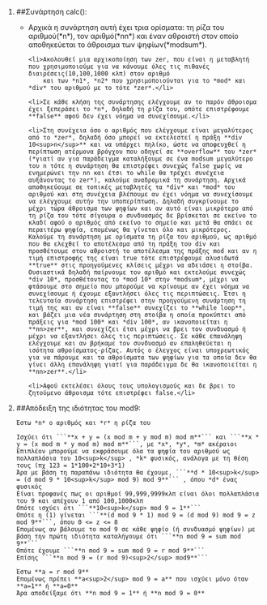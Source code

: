 <ol>
<li>##Συνάρτηση calc():</li>
<ul>
    <li>Αρχικά η συνάρτηση αυτή έχει τρια ορίσματα: τη ρίζα του αριθμού(*n*), τον αριθμό(*nn*) και έναν αθροιστή στον οποίο αποθηκεύεται το άθροισμα των ψηφίων(*modsum*).</li>

    <li>Ακολουθεί μια αρχικοποίηση των zer, που είναι η μεταβλητή που χρησιμοποιούμε για να κάνουμε όλες τις πιθανές διαιρέσεις(10,100,1000 κλπ) στον αριθμό 
        και των *n1*, *n2* που χρησιμοποιούνται για το *mod* και *div* του αριθμού με το τότε *zer*.</li>
    
    <li>Σε κάθε κλήση της συνάρτησης ελέγχουμε αν το παρόν άθροισμα έχει ξεπεράσει το *n*, δηλαδή τη ρίζα του, οπότε επιστρέφουμε **false** αφού δεν έχει νόημα να συνεχίσουμε.</li>

    <li>Στη συνέχεια όσο ο αριθμός που ελέγχουμε είναι μεγαλύτερος από το *zer*, δηλαδή όσο μπορεί να εκτελεστεί η πράξη **div 10<sup>n</sup>** και να υπάρχει πηλίκο, ώστε να αποφευχθεί η περίπτωση ατέρμονα βρόγχου που οδηγεί σε **overflow** του *zer* (*γιατί αν για παράδειγμα καταλήξουμε σε ένα modsum μεγαλύτερο του n τότε η συνάρτηση θα επιστρέφει συνεχώς false χωρίς να ενημερώνει την nn και έτσι το while θα τρέχει συνέχεια αυξάνοντας το zer*), καλούμε αναδρομικά τη συνάρτηση. Αρχικά αποθηκεύουμε σε τοπικές μεταβλητές τα *div* και *mod* του αριθμού και στη συνέχεια βλέπουμε αν έχει νόημα να συνεχίσουμε να ελέγχουμε αυτήν την υποπερίπτωση. Δηλαδή συγκρίνουμε το μέχρι τώρα άθροισμα των ψηφίων και αν αυτό είναι μικρότερο από τη ρίζα του τότε σίγουρα ο συνδυασμός δε βρίσκεται σε εκείνο το κλαδί αφού ο αριθμός από εκείνο το σημείο και μετά θα σπάει σε περαιτέρω ψηφία, επομένως θα γίνεται όλο και μικρότερος. Καλούμε τη συνάρτηση με ορίσματα τη ρίζα του αριθμού, ως αριθμό που θα ελεχθεί το αποτέλεσμα από τη πράξη του div και προσθέτουμε στον αθροιστή το αποτέλεσμα της πράξης mod και αν η τιμή επιστροφής της είναι true τότε επιστρέφουμε αλυσιδωτά **true** στις προηγούμενες κλίσεις μέχρι να αδειάσει η στοίβα. Ουσιαστικά δηλαδή παίρνουμε τον αριθμό και εκτελούμε συνεχώς *div 10*, προσθέτοντας το *mod 10* στην *modsum*, μέχρι να φτάσουμε στο σημείο που μπορούμε να κρίνουμε αν έχει νόημα να συνεχίσουμε ή έχουμε εξαντλήσει όλες τις περιπτώσεις. Έτσι η τελευταία συνάρτηση επιστρέφει στην προηγούμενη συνάρτηση τη τιμή της και αν είναι **false** συνεχίζει το **while loop**, και βάζει μια νέα συνάρτηση στη στοίβα η οποία προκύπτει από πράξεις για *mod 100* και *div 100*, αν ικανοποιείται η **nn>zer**, και συνεχίζει έτσι μέχρι να βρει τον συνδυασμό ή μέχρι να εξαντλήσει όλες τις περιπτώσεις. Σε κάθε επανάληψη ελέγχουμε και αν βρήκαμε τον συνδυασμό αν επαληθεύεται η ισότητα αθροίσματος-ρίζας. Αυτός ο έλεγχος είναι υποχρεωτικός για να πάρουμε και τα αθροίσματα των ψηφίων για τα οποία δεν θα γίνει άλλη επανάληψη γιατί για παράδειγμα δε θα ικανοποιείται η **nn>zer**.</li>

    <li>Αφού εκτελέσει όλους τους υπολογισμούς και δε βρει το ζητούμενο άθροισμα τότε επιστρέφει false.</li>
</ul>

<li>##Απόδειξη της ιδιότητας του mod9:</li>

    Έστω *n* ο αριθμός και *r* η ρίζα του

    Ισχύει ότι ```**x + y = (x mod m + y mod m) mod m**``` και ```**x * y = (x mod m * y mod m) mod m**```, με *x*, *y*, *m* ακέραιοι
    Επιπλέον μπορούμε να εκφράσουμε όλα τα ψηφία του αριθμού ως πολλαπλάσια του 10<sup>k</sup> , *k* φυσικός, ανάλογα με τη θέση τους (πχ 123 = 1*100+2*10+3*1)
    Άρα με βάση τη παραπάνω ιδιότητα θα έχουμε, ```**d * 10<sup>k</sup> = (d mod 9 * 10<sup>k</sup> mod 9) mod 9**``` , όπου *d* ένας φυσικός 
    Είναι προφανές πως οι αριθμοί 99,999,9999κλπ είναι όλοι πολλαπλάσια του 9 και απέχουν 1 από 100,1000κλπ
    Οπότε ισχύει ότι ```**10<sup>k</sup> mod 9 = 1**```
    Οπότε η (1) γίνεται ```**(d mod 9 * 1) mod 9 = (d mod 9) mod 9 = z mod 9**```, όπου 0 <= z <= 8
    Επομένως αν βάλουμε το mod 9 σε κάθε ψηφίο (ή συνδυασμό ψηφίων) με βάση την πρώτη ιδιότητα καταλήγουμε ότι ```**n mod 9 = sum mod 9**```
    Οπότε έχουμε ```**n mod 9 = sum mod 9 = r mod 9**```
    Επίσης ```**n mod 9 = (r mod 9)<sup>2</sup> mod9**```
    
    Έστω **a = r mod 9**
    Επομένως πρέπει **a<sup>2</sup> mod 9 = a** που ισχύει μόνο όταν **a=1** ή **a=0**
    Άρα αποδείξαμε ότι **n mod 9 = 1** ή **n mod 9 = 0**

</o>